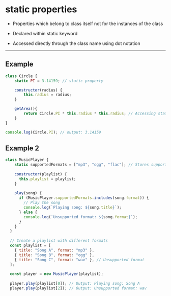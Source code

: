 # static properties

- Properties which belong to class itself not for the instances of the class

- Declared within static keyword

- Accessed directly through the class name using dot notation

---

## Example 

```JavaScript
class Circle {
    static PI = 3.14159; // static property

    constructor(radius) {
        this.radius = radius;
    }

    getArea(){
        return Circle.PI * this.radius * this.radius; // Accessing static property
    }
}

console.log(Circle.PI); // output: 3.14159
```


## Example 2

```javaScript
class MusicPlayer {
    static supportedFormats = ["mp3", "ogg", "flac"]; // Stores supported audio formats (static property)
  
    constructor(playlist) {
      this.playlist = playlist;
    }
  
    play(song) {
      if (MusicPlayer.supportedFormats.includes(song.format)) {
        // Play the song
        console.log(`Playing song: ${song.title}`);
      } else {
        console.log(`Unsupported format: ${song.format}`);
      }
    }
  }
  
  // Create a playlist with different formats
  const playlist = [
    { title: "Song A", format: "mp3" },
    { title: "Song B", format: "ogg" },
    { title: "Song C", format: "wav" }, // Unsupported format
  ];
  
  const player = new MusicPlayer(playlist);
  
  player.play(playlist[0]); // Output: Playing song: Song A
  player.play(playlist[2]); // Output: Unsupported format: wav
```

